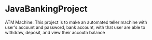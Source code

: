 # JavaBankingProject
ATM Machine: This project is to make an automated teller machine with user's account and password,  bank account, with that user are able to withdraw, deposit, and view their accoutn balance
